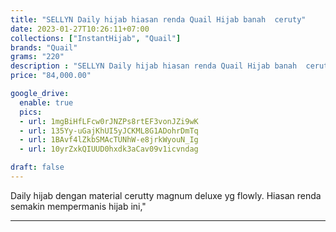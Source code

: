 ```yaml
---
title: "SELLYN Daily hijab hiasan renda Quail Hijab banah  ceruty"
date: 2023-01-27T10:26:11+07:00
collections: ["InstantHijab", "Quail"]
brands: "Quail"
grams: "220"
description : "SELLYN Daily hijab hiasan renda Quail Hijab banah  ceruty"
price: "84,000.00"

google_drive:
  enable: true
  pics:
  - url: 1mgBiHfLFcw0rJNZPs8rtEF3vonJZi9wK
  - url: 135Yy-uGajKhUI5yJCKML8G1ADohrDmTq
  - url: 1BAvf4lZkbSMAcTUNhW-e8jrkWyouN_Ig
  - url: 10yrZxkQIUUD0hxdk3aCav09v1icvndag

draft: false
---
```


Daily hijab dengan material cerutty magnum deluxe yg flowly. Hiasan renda semakin mempermanis hijab ini,"

---------    
 
